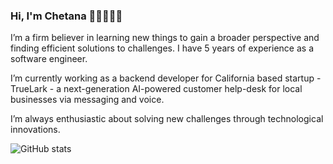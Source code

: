 ### Hi, I'm Chetana 👋🏼👩🏻‍💻


I’m a firm believer in learning new things to gain a broader perspective and finding efficient solutions to challenges. I have 5 years of experience as a software engineer.

I’m currently working as a backend developer for California based startup - TrueLark - a next-generation AI-powered customer help-desk for local businesses via messaging and voice.

I’m always enthusiastic about solving new challenges through technological innovations.



![GitHub stats](https://github-readme-stats.vercel.app/api?username=javali93&show_icons=true&theme=swift)

<!--
**javali93/javali93** is a ✨ _special_ ✨ repository because its `README.md` (this file) appears on your GitHub profile.

Here are some ideas to get you started:

- 🔭 I’m currently working on ...
- 🌱 I’m currently learning ...
- 👯 I’m looking to collaborate on ...
- 🤔 I’m looking for help with ...
- 💬 Ask me about ...
- 📫 How to reach me: ...
- 😄 Pronouns: ...
- ⚡ Fun fact: ...
-->
